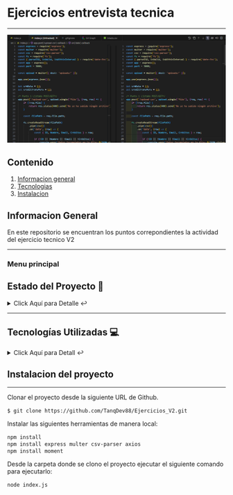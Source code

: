 # Ejercicios entrevista tecnica
***

![Image text](https://github.com/TanqDev88/Ejercicios_V2/blob/main/Image.png)

## Contenido
1. [Informacion general](#general-info)
2. [Tecnologias](#technologies)
3. [Instalacion](#installation)


<a name="general-info"></a>
## Informacion General 
En este repositorio se encuentran los puntos correpondientes la actividad del ejercicio tecnico V2
***

### Menu principal

## Estado del Proyecto 🚧 
<details>
    <summary>Click Aquí para Detalle ↩️</summary>
    <br>
   <p align="justify">El proyecto se encuentra finalizado. Ya se encuentran listas las funcionalidades solicitadas🔨 </p>
   </details>
   <hr>

<a name="technologies"></a> 
   ## Tecnologías Utilizadas  💻 

<details>
    <summary>Click Aquí para Detall ↩️</summary>
    <br>
   <p>Tecnologías Utilizada:</p>
<ul>
  <li>JS: <a href="https://www.javascript.com/">Enlace a la documentación oficial</a></li>
   <li>Node.js: <a href="https://nodejs.org/en">Enlace a la documentación oficial</a> </li>
   <li>Express Frameork: <a href="https://expressjs.com/es/">Enlace a la documentación oficial</a></li>
    <li>Postman: <a href="https://www.postman.com/">Enlace a la documentación oficial</a>
</ul>

   </details>

 <a name="installation"></a>  
## Instalacion del proyecto
***
Clonar el proyecto desde la siguiente URL de Github. 
```
$ git clone https://github.com/TanqDev88/Ejercicios_V2.git

```
Instalar las siguientes herramientas de manera local:
```
npm install
npm install express multer csv-parser axios
npm install moment

```
Desde la carpeta donde se clono el proyecto ejecutar el siguiente comando para ejecutarlo:
```
node index.js

```
